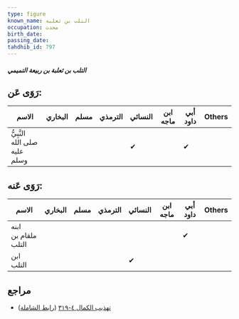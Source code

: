 ```yaml
---
type: figure
known_name: التلب بن ثعلبة
occupation: محدث
birth_date:
passing_date:
tahdhib_id: 797
---
```

##### التلب بن ثعلبة بن ربيعة التميمي

## رَوَى عَن:
| الاسم                         | البخاري | مسلم | الترمذي | النسائي | ابن ماجه | أبي داود | Others |
| ----------------------------- | ------- | ---- | ------- | ------- | -------- | -------- | ------ |
| النَّبِيُّ صلى الله عليه وسلم |         |      |         | ✔       |          | ✔        |        |
## رَوَى عَنه:
| الاسم               | البخاري | مسلم | الترمذي | النسائي | ابن ماجه | أبي داود | Others |
| ------------------- | ------- | ---- | ------- | ------- | -------- | -------- | ------ |
| ابنه ملقام بن التلب |         |      |         |         |          | ✔        |        |
| ابن التلب           |         |      |         | ✔       |          |          |        |
## مراجع
- [تهذيب الكمال ٤-٣١٩](obsidian://open?vault=Tahdhib-al-Kamal&file=Figures/٧٩٧-التلب%20بن%20ثعلبة%20بن%20ربيعة%20التميمي) ([رابط الشاملة](https://shamela.ws/book/3722/1833))